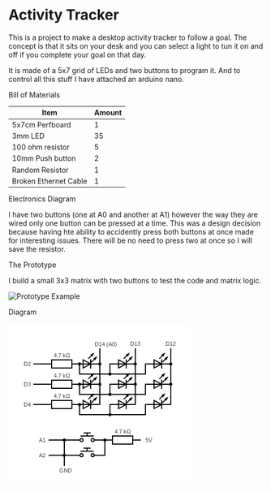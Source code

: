 # Activity Tracker

This is a project to make a desktop activity tracker to follow a goal. 
The concept is that it sits on your desk and you can select a light to tun it on and off if you complete your goal on that day.

It is made of a 5x7 grid of LEDs and two buttons to program it. And to control all this stuff I have attached an arduino nano.

Bill of Materials

| Item | Amount |
| ---- | ---- |
| 5x7cm Perfboard | 1 |
| 3mm LED | 35 |
| 100 ohm resistor | 5 |
| 10mm Push button | 2 |
| Random Resistor | 1 |
| Broken Ethernet Cable | 1 |

Electronics Diagram

I have two buttons (one at A0 and another at A1) however the way they are wired only one button can be pressed at a time. 
This was a design decision because having hte ability to accidently press both buttons at once made for interesting issues. 
There will be no need to press two at once so I will save the resistor. 

The Prototype

I build a small 3x3 matrix with two buttons to test the code and matrix logic.

![Prototype Example](/images/Prototype.gif)

Diagram

![Prototype Diagram](/images/MatrixPrototypeWireing.png)

